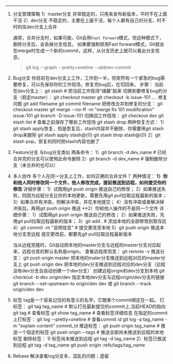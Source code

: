 
-----------

1. 分支管理策略
    1）master分支
    非常稳定的，只用来发布新版本，平时不在上面干活
    2）dev分支
    不稳定的，主要在上面干活，每个人都有自己的分支，时不时的往dev分支上合并

    通常，合并分支时，如果可能，Git会用`Fast forward`模式，但这种模式下，删除分支后，会丢掉分支信息。
    如果要强制禁用Fast forward模式，Git就会在merge时生成一个新的commit，这样，从分支历史上就可以看出分支信息。
    > git log --graph --pretty=oneline --abbrev-commit

2. Bug分支
    你目前在dev分支上工作，工作到一半，但突然有一个紧急的bug需要修复，可以先保存你的工作现场，修复完bug后，在切回来。
    步骤：
    当前在dev分支上：
        git stash  # 把当前工作现场“储藏”起来
    切换到要修复bug的分支（假定master）：
        git checkout master
        git checkout -b issue-101
        .... 修复问题
        git add filename
        git commit filename
    把修改合并到修复的分支：
        git checkout master
        git merge --no-ff -m "merge fix 101 modification" issue-101
        git branch -D issue-101
    切换回工作现场：
        git checkout dev
        git stash list  # 查看之前保存了哪些工作现场
        git stash drop
        两种恢复方式：
        1）git stash apply恢复，但是恢复后，stash内容并不删除，你需要用git stash drop来删除
            git stash apply stash@{0}
            git stash drop stash@{0}
        2）git stash pop，恢复的同时把stash内容也删了

3. Feature分支
    与bug分支类似
    两条命令：
    1）git branch -d dev_name  # 已经合并完的分支可以使用此命令删除
    2）git branch -d dev_name  # 强制删除分支（未合并的也可以）

4. 多人协作
    多个人在同一分支上工作，如何正确的合并文件？
    两种情况：
    **1）你和他人同时修改同一个文件，他人修改完成，提前推送到远程，如何提交你的修改**
    详细步骤：
        1）试图用git push origin <branch-name>推送自己的修改；
        2）如果推送失败，则因为远程分支比你的本地更新，需要先用git pull拉取远程最新的版本；
        3）如果合并有冲突，则解决冲突，并在本地提交；
        4）没有冲突或者解决掉冲突后，再用git push origin <branch-name>推送
    **2）你和他人操作的不是同一个文件
    详细步骤：
        1）试图用git push origin <branch-name>推送自己的修改；
        2）如果推送失败，先用git pull拉取远程最新的版本；
        3）git add .  # 添加本地的全部修改到暂存区
        4）git commit -m "说明信息"  # 提交更改至本地
        5）git push origin <branch-name>推送本地分支至远程
    提交更改前，都要先git pull拉取远程最新版本  

    当从远程克隆时，Git自动把本地的master分支与远程的master分支对应起来，远程仓库的默认名称是origin。
    查看远程库信息：
        git remote -v
    推送分支：
        git push origin master  把本地的mater分支推送到远程对应的master分支上
        git push origin dev     把本地的dev分支推送到远程对应的dev分支（远程没有dev分支会自动创建一个dev分支）
    创建远程origin的dev分支到本地
        git checkout -b dev origin/dev
    指定本地dev分支与远程origin/dev分支的链接
        git branch --set-upstream-to origin/dev dev
        或
        git branch --track origin/dev dev

5. 标签
    tag是一个容易记住的有意义的名字，它跟某个commit绑定在一起。
    打标签：
        git tag tag_name  # 默认打在最新提交的commit上,当前HEAD的指向
        git tag  # 查看标签
        git show tag_name  # 查看标签详细信息
    在指定的commit上打标签：
        git log --pretty=oneline  # 查看commit id
        git log -a tag_name -m "explain content" commit_id
    推送标签：
        git push origin tag_name    # 推送一个指定的标签
        git push origin --tags      # 推送全部尚未推送到远程的本地标签
    删除标签：
        1) 标签尚未推送到远程
        git tag -d tag_name
        2）标签已推送到远程
        git tag -d tag_name
        git push origin :refs/tags/tag_name

6. Rebase
    解决查看log分支多，混乱的问题；遗留
    



